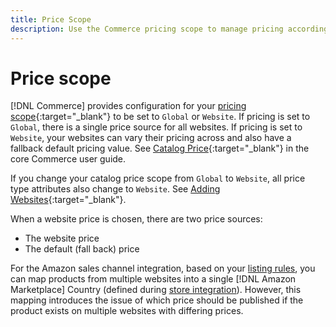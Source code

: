 ```yaml
---
title: Price Scope
description: Use the Commerce pricing scope to manage pricing according to multiple websites or globally.
---
```


# Price scope

[!DNL Commerce] provides configuration for your [pricing scope](https://docs.magento.com/user-guide/configuration/catalog/catalog.html#price){:target="_blank"} to be set to `Global` or `Website`. If pricing is set to `Global`, there is a single price source for all websites. If pricing is set to `Website`, your websites can vary their pricing across and also have a fallback default pricing value. See [Catalog Price](https://docs.magento.com/user-guide/configuration/catalog/catalog.html#price){:target="_blank"} in the core Commerce user guide.

If you change your catalog price scope from `Global` to `Website`, all price type attributes also change to `Website`. See [Adding Websites](https://docs.magento.com/user-guide/stores/stores-all-create-website.html){:target="_blank"}.

When a website price is chosen, there are two price sources:

- The website price
- The default (fall back) price

For the Amazon sales channel integration, based on your [listing rules](./listing-rules.md), you can map products from multiple websites into a single [!DNL Amazon Marketplace] Country (defined during [store integration](./store-integration.md)). However, this mapping introduces the issue of which price should be published if the product exists on multiple websites with differing prices.
